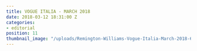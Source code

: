```yaml
---
title: VOGUE ITALIA - MARCH 2018
date: 2018-03-12 18:31:00 Z
categories:
- editorial
position: 11
thumbnail_image: "/uploads/Remington-Williams-Vogue-Italia-March-2018-620x769.jpg"
---
```


